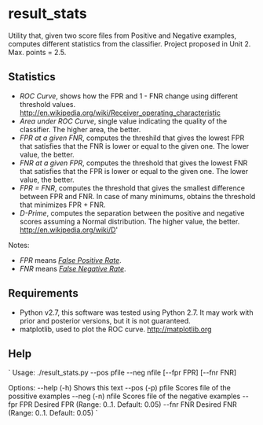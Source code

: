 result_stats
============

Utility that, given two score files from Positive and Negative examples, 
computes different statistics from the classifier. 
Project proposed in Unit 2. Max. points = 2.5.

Statistics
----------

* *ROC Curve*, shows how the FPR and 1 - FNR change using different threshold values. http://en.wikipedia.org/wiki/Receiver_operating_characteristic
* *Area under ROC Curve*, single value indicating the quality of the classifier. The higher area, the better.
* *FPR at a given FNR*, computes the threshild that gives the lowest FPR that satisfies that the FNR is lower or equal to the given one. The lower value, the better.
* *FNR at a given FPR*, computes the threshold that gives the lowest FNR that satisfies that the FPR is lower or equal to the given one. The lower value, the better.
* *FPR = FNR*, computes the threshold that gives the smallest difference between FPR and FNR. In case of many minimums, obtains the threshold that minimizes FPR + FNR.
* *D-Prime*, computes the separation between the positive and negative scores assuming a Normal distribution. The higher value, the better. http://en.wikipedia.org/wiki/D'

Notes: 
* *FPR* means [_False Positive Rate_](http://en.wikipedia.org/wiki/False_positive#Type_I_error).
* *FNR* means [_False Negative Rate_](http://en.wikipedia.org/wiki/False_positive#Type_II_error).


Requirements
------------

* Python v2.7, this software was tested using Python 2.7. It may work with prior and posterior versions, but it is not guaranteed.
* matplotlib, used to plot the ROC curve. http://matplotlib.org


Help
----
`
Usage:
  ./result_stats.py --pos pfile --neg nfile [--fpr FPR] [--fnr FNR]

Options:
  --help (-h)         Shows this text
  --pos (-p) pfile    Scores file of the possitive examples
  --neg (-n) nfile    Scores file of the negative examples
  --fpr FPR           Desired FPR (Range: 0..1. Default: 0.05)
  --fnr FNR           Desired FNR (Range: 0..1. Default: 0.05)
`
